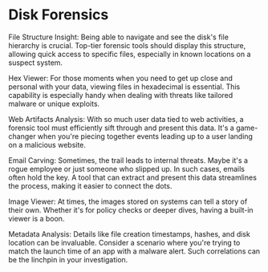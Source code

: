 # Disk Forensics

File Structure Insight: Being able to navigate and see the disk's file hierarchy is crucial. Top-tier forensic tools should display this structure, allowing quick access to specific files, especially in known locations on a suspect system.

Hex Viewer: For those moments when you need to get up close and personal with your data, viewing files in hexadecimal is essential. This capability is especially handy when dealing with threats like tailored malware or unique exploits.

Web Artifacts Analysis: With so much user data tied to web activities, a forensic tool must efficiently sift through and present this data. It's a game-changer when you're piecing together events leading up to a user landing on a malicious website.

Email Carving: Sometimes, the trail leads to internal threats. Maybe it's a rogue employee or just someone who slipped up. In such cases, emails often hold the key. A tool that can extract and present this data streamlines the process, making it easier to connect the dots.

Image Viewer: At times, the images stored on systems can tell a story of their own. Whether it's for policy checks or deeper dives, having a built-in viewer is a boon.

Metadata Analysis: Details like file creation timestamps, hashes, and disk location can be invaluable. Consider a scenario where you're trying to match the launch time of an app with a malware alert. Such correlations can be the linchpin in your investigation.





















